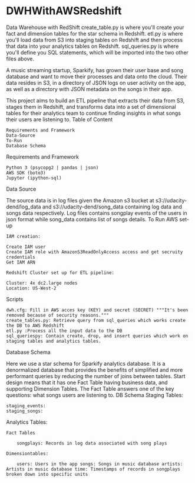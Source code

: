 # DWHWithAWSRedshift

Data Warehouse with RedShift
create_table.py is where you'll create your fact and dimension tables for the star schema in Redshift.
etl.py is where you'll load data from S3 into staging tables on Redshift and then process that data into your analytics tables on Redshift.
sql_queries.py is where you'll define you SQL statements, which will be imported into the two other files above.


A music streaming startup, Sparkify, has grown their user base and song database and want to move their processes and data onto the cloud. Their data resides in S3, in a directory of JSON logs on user activity on the app, as well as a directory with JSON metadata on the songs in their app.

This project aims to build an ETL pipeline that extracts their data from S3, stages them in Redshift, and transforms data into a set of dimensional tables for their analytics team to continue finding insights in what songs their users are listening to.
Table of Content

    Requirements and Framework
    Data-Source
    To-Run
    Database Schema

Requirements and Framework

    Python 3 (psycopg2 | pandas | json)
    AWS SDK (boto3)
    Jupyter (ipython-sql)

Data Source

The source data is in log files given the Amazon s3 bucket at s3://udacity-dend/log_data and s3://udacity-dend/song_data containing log data and songs data respectively. Log files contains songplay events of the users in json format while song_data contains list of songs details.
To Run
AWS set-up

    IAM creation:

    Create IAM user
    Create IAM role with AmazonS3ReadOnlyAccess access and get secruity credentials
    Get IAM ARN

    Redshift Cluster set up for ETL pipeline:

    Cluster: 4x dc2.large nodes
    Location: US-West-2 

Scripts

    dwh.cfg: Fill in AWS acces key (KEY) and secret (SECRET) """It's been removed because of security reasons."""
    create_tables.py: Retrieve query from sql_queries which works create the DB to AWS Redshift
    etl.py :Process all the input data to the DB
    sql_queriespy: Contain create, drop, and insert queries which work on staging tables and analytics tables.

Database Schema

Here we use a star schema for Sparkify analytics database. It is a denormalized database that provides the benefits of simplified and more performant queries by reducing the number of joins between tables.
Start design means that it has one Fact Table having business data, and supporting Dimension Tables. The Fact Table answers one of the key questions: what songs users are listening to.
DB Schema Staging Tables:

    staging_events:
    staging_songs:

Analytics Tables:

    Fact Tables

        songplays: Records in log data associated with song plays

    Dimensiontables:

        users: Users in the app songs: Songs in music database artists: Artists in music database time: Timestamps of records in songplays broken down into specific units




